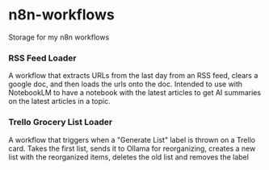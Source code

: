 # n8n-workflows
Storage for my n8n workflows


### RSS Feed Loader
A workflow that extracts URLs from the last day from an RSS feed, clears a google doc, and then loads the urls onto the doc. Intended to use with NotebookLM to have a notebook with the latest articles to get AI summaries on the latest articles in a topic.

### Trello Grocery List Loader
A workflow that triggers when a "Generate List" label is thrown on a Trello card. Takes the first list, sends it to Ollama for reorganizing, creates a new list with the reorganized items, deletes the old list and removes the label
